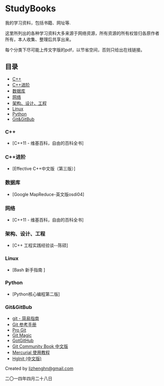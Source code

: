 StudyBooks
==========

我的学习资料，包括书籍、网址等.

这里所列出的各种学习资料大多来源于网络资源，所有资源的所有权皆归各原作者所有，本人收集、整理后共享出来。

每个分类下尽可能上传文字版的pdf，以节省空间，否则只给出在线链接。

## 目录

* [C++](#C++)
* [C++进阶](#C++进阶)
* [数据库](#数据库)
* [网络](#网络)
* [架构、设计、工程](#架构、设计、工程)
* [Linux](#Linux)
* [Python](#Python)
* [Git&GitBub](#Git&GitBub)

### C++
* [C++11 - 维基百科，自由的百科全书]

### C++进阶
* [Effective C++中文版（第三版）]

### 数据库
* [Google MapReduce-英文版osdi04]

### 网络
* [C++11 - 维基百科，自由的百科全书]

### 架构、设计、工程
* [C++ 工程实践经验谈--陈硕]

### Linux
* [Bash 新手指南 ]

### Python
* [Python核心编程第二版]

### Git&GitBub 
* [git - 简易指南](http://rogerdudler.github.io/git-guide/index.zh.html)
* [Git 参考手册](http://gitref.justjavac.com)
* [Pro Git](http://git-scm.com/book/zh)
* [Git Magic](http://www-cs-students.stanford.edu/~blynn/gitmagic/intl/zh_cn/)
* [GotGitHub](http://www.worldhello.net/gotgithub/index.html)
* [Git Community Book 中文版](http://gitbook.liuhui998.com/index.html)
* [Mercurial 使用教程](http://mercurial.selenic.com/wiki/ChineseTutorial)
* [HgInit (中文版)](http://bucunzai.net/hginit/)

Created by lizhenghn@gmail.com 

二〇一四年四月二十八日